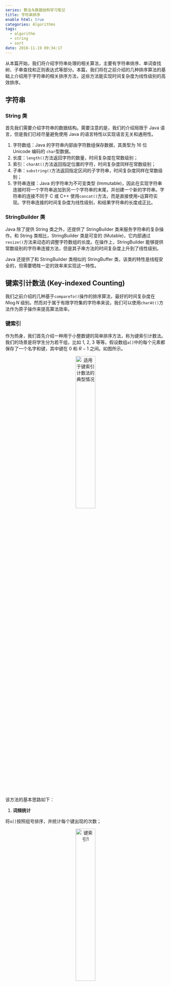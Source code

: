 ```yaml
---
series: 算法与数据结构学习笔记
title: 字符串排序
enable html: true
categories: Algorithms
tags:
  - algorithm
  - string
  - sort
date: 2018-11-19 09:34:17
---
```


从本篇开始，我们将介绍字符串处理的相关算法，主要有字符串排序、单词查找树、子串查找和正则表达式等部分。本篇，我们将在之前介绍的几种排序算法的基础上介绍用于字符串的相关排序方法，这些方法能实现时间复杂度为线性级别的高效排序。

<!-- more -->

## 字符串

### String 类

首先我们需要介绍字符串的数据结构。需要注意的是，我们的介绍局限于 Java 语言，但是我们已经尽量避免使用 Java 的语言特性以实现语言无关和通用性。

1. 字符数组：Java 的字符串内部由字符数组保存数据，其类型为 16 位 Unicode 编码的 `char`型数据。
2. 长度：`length()`方法返回字符的数量，时间复杂度在常数级别；
3. 索引：`charAt()`方法返回指定位置的字符，时间复杂度同样在常数级别；
4. 子串：`substring()`方法返回指定区间的子字符串，时间复杂度同样在常数级别；
5. 字符串连接：Java 的字符串为不可变类型 (Immutable)，因此在实现字符串连接时将一个字符串追加到另一个字符串的末尾，并创建一个新的字符串。字符串的连接不同于 C 或 C++ 使用`concat()`方法，而是直接使用`+`运算符实现。字符串连接的时间复杂度为线性级别，和结果字符串的长度成正比。

### StringBuilder 类

Java 除了提供 String 类之外，还提供了 StringBuilder 类来服务字符串的复杂操作。和 String 类相比，StringBuilder 类是可变的 (Mutable)，它内部通过`resize()`方法来动态的调整字符数组的长度。在操作上，StringBuilder 能够提供常数级别的字符串连接方法，但是其子串方法的时间复杂度上升到了线性级别。

Java 还提供了和 StringBuilder 类相似的 StringBuffer 类，该类的特性是线程安全的，但需要牺牲一定的效率来实现这一特性。

## 键索引计数法 (Key-indexed Counting)

我们之前介绍的几种基于`compareTo()`操作的排序算法，最好的时间复杂度在 $N \log N$ 级别。然而对于属于有限字符集的字符串来说，我们可以使用`charAt()`方法作为原子操作来提高算法效率。

### 键索引

作为热身，我们首先介绍一种用于小整数键的简单排序方法，称为键索引计数法。我们的场景是将学生分为若干组，比如 1, 2, 3 等等。假设数组`a[]`中的每个元素都保存了一个名字和键，其中键在 $0$ 和 $R - 1$ 之间。如图所示。

<div align="center">  
<img
    src="http://images.herculas.cn/image/blog/algorithms/string1/key%20indexed%20counting.png"
    width="35%"
    alt="适用于键索引计数法的典型情况"
/>
</div>

该方法的基本思路如下：

1. **词频统计**

将`a[]`按照组号排序，并统计每个键出现的次数；

<div align="center">  
<img
    src="http://images.herculas.cn/image/blog/algorithms/string1/key%20indexed%201.png"
    width="35%"
    alt="键索引1"
/>
</div>

2. **将频率转化为索引**

将每个键出现的频率按次堆积累加，作为索引表；

<div align="center">  
<img
    src="http://images.herculas.cn/image/blog/algorithms/string1/key%20indexed%202.png"
    width="35%"
    alt="键索引2"
/>
</div>

3. **数据分类**

按照索引表的索引值将每个键拷贝到冗余数组的指定位置；

<div align="center">  
<img
    src="http://images.herculas.cn/image/blog/algorithms/string1/key%20indexed%203.png"
    width="40%"
    alt="键索引3"
/>
</div>

4. **回写**

将排好序的冗余数组覆写原数组。

<div align="center">  
<img
    src="http://images.herculas.cn/image/blog/algorithms/string1/key%20indexed%204.png"
    width="40%"
    alt="键索引4"
/>
</div>

### 实现

该方法的代码实现如下：

```Java
int N = a.length;
String[] aux = new String[N];
int[] count = new int[R+1];

// 计算出现频率
for (int i = 0; i < N; i++)
    count[a[i].key() + 1]++;

// 将频率转化为索引
for (int r = 0; r < R; r++)
    count[r+1] += count[r];

// 将元素分类
for (int i = 0; i < N; i++)
    aux[count[a[i].key()]++] = a[i];

// 回写
for (int i = 0; i < N; i++)
    a[i] = aux[i];
```

### 性能

对于 $N$ 个字符串，如果其字母表基数大小为 $R$，键索引计数法需要使用 $11N + 4R + 1$ 次数组访问以完成排序。其空间复杂度在 $N + R$ 级别。

## 低位优先排序 (LSD, Least-significant-digit First)

首先要介绍的是低位优先基数排序算法，该算法适用于长度相同的一系列字符串的快速排序。该算法的思路极其简单，对于长度为 $W$ 的一组字符串，从右向左以每个位置的字符作为键，然后用键索引计数法将字符串排序 $W$ 次。考虑到键索引计数法是稳定的，所以首先被排序的右侧字符不会在左侧字符排序时被打乱其相对位置。

<div align="center">  
<img
    src="http://images.herculas.cn/image/blog/algorithms/string1/LSD.png"
    width="75%"
    alt="LSD"
/>
</div>

LSD 的实现如下：

```Java
public class LSD {
    public static void sort(String[] a, int W) {
        int N = a.length;
        int R = 256;
        String[] aux = new String[N];

        // 键索引计数法
        for (int d = W - 1; d >= 0; d--) {
            int[] count = new int[R+1];
            for (int i = 0; i < N; i++)
                count[a[i].charAt(d) + 1]++;
            for (int r = 0; r < R; r++)
                count[r+1] += count[r];
            for (int i = 0; i < N; i++)
                aux[count[a[i].charAt(d)]++] = a[i];
            for (int i = 0; i < N; i++)
                a[i] = aux[i];
        }
    }
}
```

可以证明，对于基数 $R$ 个字符的字母表的 $N$ 个以长为 $W$ 的字符串作为键的元素，LSD 需要访问约 $7WN + 3WR$ 次数组，其空间复杂度在 $N + R$ 级别。

## 高位优先排序 (MSD, Most-significant-digit First)

### 基本原理

LSD 只适用于长度相同的一组字符串，而我们下面要介绍的 MSD 能够对长度不同的字符串进行排序。

顾名思义，高位优先排序从左到右遍历字符串的所有字符。MSD 使用键索引计数法对所有字符串的首位进行排序，然后递归地将每个首字母对应的子数组排序。该算法和快排的思路极其相似，都是将数组切分为若干个子数组，然后对子数组递归排序。

<div align="center">  
<img
    src="http://images.herculas.cn/image/blog/algorithms/string1/MSD.png"
    width="90%"
    alt="MSD"
/>
</div>

### 字符串末尾处理

考虑到 MSD 可以为长度不同的字符串排序，为了处理不同长度的字符串，需要在字符串的末尾进行处理，以保证排序算法的正确性和稳定性：

```Java
private static int charAt(String s, int d) {
    if (d < s.length())
        return s.charAt(d);
    else
        return -1;
}
```

### 小型子数组

MSD 会遭遇和快排和归排相似的问题，即当递归的数组过小时，递归操作本身会带来极大的性能劣化。处理方法也和之前类似，就是在一定阈值下的小型数组，切换到插入排序以避免频繁递归带来的性能损失。

### 实现

MSD 的实现如下：

```Java
public class MSD {
    private static int R = 256;                   // 基数
    private static final int M = 15;              // 小数组切换阈值
    private static String[] aux;

    private static int charAt(String s, int d) {
        if (d < s.length())
            return s.charAt(d);
        else
            return -1;
    }

    public static void sort(String[] a) {
        int N = a.length;
        aux = new String[N];
        sort(a, 0, N-1, 0);
    }

    private static void sort(String[] a, int lo, int hi, int d) {
        if (hi <= lo + M) {
            Insertion.sort(a, lo, hi, d);
            return;
        }

        // 键索引计数法
        int[] count = new int[R+2];
        for (int i = lo; i <= hi; i++)
            count[charAt(a[i], d) + 2]++;
        for (int r = 0; r < R+1; r++)
            count[r+1] += count[r];
        for (int i = lo; i <= hi; i++)
            aux[count[charAt(a[i], d) + 1]++] = a[i];
        for (int i = lo; i <= hi; i++)
            a[i] = aux[i - lo];

        // 递归地以每个字符为键进行排序
        for (int r = 0; r < R; r++)
            sort(a, lo + count[r], lo + count[r+1] - 1, d+1);
    }
}
```

### 性能

对于 MSD 的性能，我们可以得到如下的几个结论：

1. 对于基数 $R$ 个字符的字母表的 $N$ 个字符串，MSD 平均需要检查 $N \log_R N$ 个字符；
2. 对于基数 $R$ 个字符的字母表的 $N$ 个字符串，MSD 需要访问数组的次数在 $8N + 3R$ 到 $7wN + 3wR$ 之间。其中 $w$ 是字符串的平均长度；
3. 对于基数 $R$ 个字符的字母表的 $N$ 个字符串，最坏情况下 MSD 的空间复杂度为 $N + DR$，其中 $D$ 为最长字符串的长度。

## 三向字符串快排 (3-way Radix Quicksort)

### 基本原理

基于 MSD 的思路，我们可以对快排进行改造，使其适应字符串排序的需求。

三向字符串快速排序算法的基本思路是根据键的首字母对字符串数组进行三向切分，然后对中间子数组中的下一个字符递归地继续排序。该算法比普通的 MSD 性能更好，因为三向切分总是将数组切分成三段，能够避免切分大量子数组带来的性能问题。这对于等值键、较长公共前缀键和小型数组的处理更加优异。

<div align="center">  
<img
    src="http://images.herculas.cn/image/blog/algorithms/string1/3-way.png"
    width="75%"
    alt="三向字符串快排"
/>
</div>

### 实现

三向快排的实现如下：

```Java
public class Quick3string {
    private static int charAt(String s, int d) {
        if (d < s.length())
            return s.charAt(d);
        else
            return -1;
    }

    public static void sort(String[] a) {
        sort(a, 0, a.length - 1, 0);
    }

    private static void sort(String[] a, int lo, int hi, int d) {
        if (hi <= lo)
            return;

        int lt = lo;
        int gt = hi;
        int v = charAt(a[lo], d);
        int i = lo + 1;

        while (i <= gt) {
            int t = charAt(a[i], d);
            if (t < v)
                exch(a, lt++, i++);
            else if (t > v)
                exch(a, i, gt--);
            else
                i++;
        }

        sort(a, lo, lt-1, d);            // 首字母小于切分字母的字符串子数组
        if (v >= 0)                      // 首字母等于切分字母的字符串子数组
            sort(a, lt, gt, d+1);
        sort(a, gt+1, hi, d);            // 首字母大于切分字母的字符串子数组
    }
}
```

### 性能

对于 $N$ 个随机字符串数组，三向快排平均需要比较字符约 $2N \ln N$ 次。

这样，我们可以总结一下本篇中已经介绍的几种字符串排序算法的性能：

|算法|最差时间复杂度|随机时间复杂度|空间复杂度|稳定性|原子操作|
|:-:|:---------:|:----------:|:------:|:----:|:----:|
|LSD|   $2NW$    |   $2NW$    |$N + R$|  是  |`charAt()`|
|MSD|   $2NW$    |$N \log_R N$|$N + DR$|  是  |`charAt()`|
|三向快排|$1.39WN \lg R$|$1.39N \lg N$|$\log N + W$|  否  |`charAt()`|

## 后缀数组 (Suffix Arrays)

下面我们针对字符串处理中的一个常见的问题讨论重复子串的检测方法。

### 后缀排序 (Suffix Sort)

首先，我们考虑这样的场景：给定一个长文本，在该文本中寻找最长的重复子字符串。该场景广泛存在于科学研究的方方面面，比如搜索引擎的数据预处理、数据库的检索优化、语言学研究或者生物学中碱基对的分析。

对于该问题，我们有这样针对性的解决方法：使用 Java 的`substring()`方法创建一个原字符串`s`的所有后缀字符串组成的数组，然后将该数组进行基数排序。考虑到原字符串`s`中的每个子串都是数组中某个后缀字符串的前缀，这样的排序能将最长的重复子串处理到数组中的相邻位置。这样，只需要遍历排序后的数组一次，就可以找到最长的公共子串。 

### 实现

下面是后缀数组的实现：

```Java
public class SuffixArray {
    private final String[] suffixes;          // 后缀数组
    private final int N;                      // 字符串以及后缀数组的长度

    public SuffixArray(String s) {
        N = s.length();
        suffixes = new String[N];
        for (int i = 0; i < N; i++)
            suffixes[i] = s.substring(i);
        Quick3way.sort(suffixes);
    }

    public String select(int i) {
        return suffixes[i];
    }

    public int index(int i) {
        return N - suffixes[i].length();
    }

    // 两个字符串的最长公共前缀
    private static int lcp(String s, String t) {
        int N = Math.min(s.length(), t.length());
        for (int i = 0; i < N; i++)
            if (s.charAt(i) != t.charAt(i))
                return i;
        return N;
    }

    public int lcp(int i) {
        return lcp(suffixes[i], suffixes[i-1]);
    }

    // 二分查找
    public int rank(String key) {
        int lo = 0;
        int hi = N - 1;

        while (lo <= hi) {
            int mid = lo + (hi - lo) / 2;
            int cmp = key.compareTo(suffixes[mid]);
            if (cmp < 0)
                hi = mid - 1;
            else if (cmp > 0)
                lo = mid + 1;
            else
                return mid;
        }
        return lo;
    }
}
```

## 参考文献

1. [Robert Sedgewick, Kevin Wayne. 算法 第四版](https://book.douban.com/subject/19952400/)
2. [Kevin Wayne,  Robert Sedgewick. Coursera Algorithms Part II, Princeton University.](https://www.coursera.org/learn/algorithms-part2/home/welcome)
